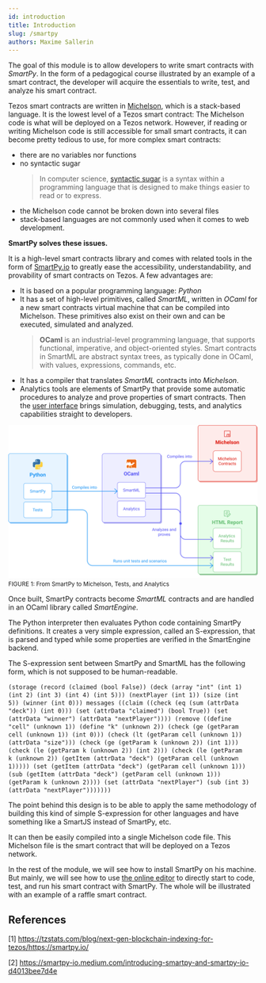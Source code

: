 ```yaml
---
id: introduction
title: Introduction
slug: /smartpy
authors: Maxime Sallerin
---
```


The goal of this module is to allow developers to write smart contracts with _SmartPy_. In the form of a pedagogical course illustrated by an example of a smart contract, the developer will acquire the essentials to write, test, and analyze his smart contract.

Tezos smart contracts are written in [Michelson](https://opentezos.com/michelson), which is a stack-based language. It is the lowest level of a Tezos smart contract: The Michelson code is what will be deployed on a Tezos network. However, if reading or writing Michelson code is still accessible for small smart contracts, it can become pretty tedious to use, for more complex smart contracts:

- there are no variables nor functions
- no syntactic sugar
  > In computer science, [syntactic sugar](https://en.wikipedia.org/wiki/Syntactic_sugar)  is a syntax within a programming language that is designed to make things easier to read or to express.
- the Michelson code cannot be broken down into several files
- stack-based languages are not commonly used when it comes to web development.

**SmartPy solves these issues.**

It is a high-level smart contracts library and comes with related tools in the form of [SmartPy.io](https://smartpy.io/) to greatly ease the accessibility, understandability, and provability of smart contracts on Tezos. A few advantages are:

- It is based on a popular programming language: _Python_
- It has a set of high-level primitives, called _SmartML_, written in _OCaml_ for a new smart contracts virtual machine that can be compiled into Michelson. These primitives also exist on their own and can be executed, simulated and analyzed.
  > **OCaml** is an industrial-level programming language, that supports functional, imperative, and object-oriented styles.
  > Smart contracts in SmartML are abstract syntax trees, as typically done in OCaml, with values, expressions, commands, etc.
- It has a compiler that translates _SmartML_ contracts into _Michelson_.
- Analytics tools are elements of SmartPy that provide some automatic procedures to analyze and prove properties of smart contracts. Then the [user interface](https://smartpy.io/ide) brings simulation, debugging, tests, and analytics capabilities straight to developers.

![](../../static/img/smartpy/smartpy_intro.svg)
<small className="figure">FIGURE 1: From SmartPy to Michelson, Tests, and Analytics </small>

Once built, SmartPy contracts become _SmartML_ contracts and are handled in an OCaml library called _SmartEngine_.

The Python interpreter then evaluates Python code containing SmartPy definitions. It creates a very simple expression, called an S-expression, that is parsed and typed while some properties are verified in the SmartEngine backend.

The S-expression sent between SmartPy and SmartML has the following form, which is not supposed to be human-readable.

```
(storage (record (claimed (bool False)) (deck (array "int" (int 1)
(int 2) (int 3) (int 4) (int 5))) (nextPlayer (int 1)) (size (int
5)) (winner (int 0))) messages ((claim ((check (eq (sum (attrData
"deck")) (int 0))) (set (attrData "claimed") (bool True)) (set
(attrData "winner") (attrData "nextPlayer")))) (remove ((define
"cell" (unknown 1)) (define "k" (unknown 2)) (check (ge (getParam
cell (unknown 1)) (int 0))) (check (lt (getParam cell (unknown 1))
(attrData "size"))) (check (ge (getParam k (unknown 2)) (int 1)))
(check (le (getParam k (unknown 2)) (int 2))) (check (le (getParam
k (unknown 2)) (getItem (attrData "deck") (getParam cell (unknown
1))))) (set (getItem (attrData "deck") (getParam cell (unknown 1)))
(sub (getItem (attrData "deck") (getParam cell (unknown 1)))
(getParam k (unknown 2)))) (set (attrData "nextPlayer") (sub (int 3)
(attrData "nextPlayer")))))))
```

The point behind this design is to be able to apply the same methodology of building this kind of simple S-expression for other languages and have something like a SmartJS instead of SmartPy, etc.

It can then be easily compiled into a single Michelson code file.
This Michelson file is the smart contract that will be deployed on a Tezos network.

In the rest of the module, we will see how to install SmartPy on his machine. But mainly, we will see how to use [the online editor](https://smartpy.io/ide) to directly start to code, test, and run his smart contract with SmartPy. The whole will be illustrated with an example of a raffle smart contract.

## References

[1] https://tzstats.com/blog/next-gen-blockchain-indexing-for-tezos/https://smartpy.io/

[2] https://smartpy-io.medium.com/introducing-smartpy-and-smartpy-io-d4013bee7d4e
